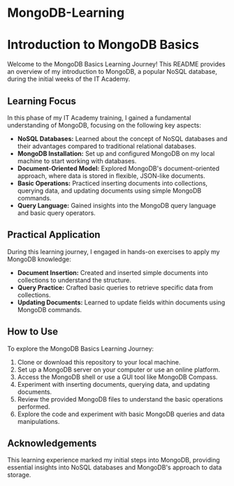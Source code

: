 # MongoDB-Learning

# Introduction to MongoDB Basics

Welcome to the MongoDB Basics Learning Journey! This README provides an overview of my introduction to MongoDB, a popular NoSQL database, during the initial weeks of the IT Academy.

## Learning Focus

In this phase of my IT Academy training, I gained a fundamental understanding of MongoDB, focusing on the following key aspects:

- **NoSQL Databases:** Learned about the concept of NoSQL databases and their advantages compared to traditional relational databases.
- **MongoDB Installation:** Set up and configured MongoDB on my local machine to start working with databases.
- **Document-Oriented Model:** Explored MongoDB's document-oriented approach, where data is stored in flexible, JSON-like documents.
- **Basic Operations:** Practiced inserting documents into collections, querying data, and updating documents using simple MongoDB commands.
- **Query Language:** Gained insights into the MongoDB query language and basic query operators.

## Practical Application

During this learning journey, I engaged in hands-on exercises to apply my MongoDB knowledge:

- **Document Insertion:** Created and inserted simple documents into collections to understand the structure.
- **Query Practice:** Crafted basic queries to retrieve specific data from collections.
- **Updating Documents:** Learned to update fields within documents using MongoDB commands.

## How to Use

To explore the MongoDB Basics Learning Journey:

1. Clone or download this repository to your local machine.
2. Set up a MongoDB server on your computer or use an online platform.
3. Access the MongoDB shell or use a GUI tool like MongoDB Compass.
4. Experiment with inserting documents, querying data, and updating documents.
5. Review the provided MongoDB files to understand the basic operations performed.
6. Explore the code and experiment with basic MongoDB queries and data manipulations.

## Acknowledgements

This learning experience marked my initial steps into MongoDB, providing essential insights into NoSQL databases and MongoDB's approach to data storage.

